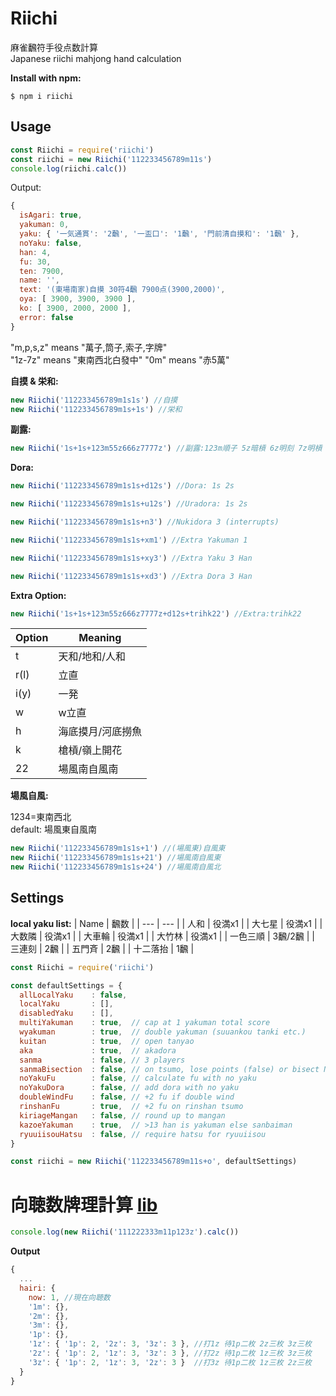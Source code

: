 # **Riichi**

麻雀飜符手役点数計算  
Japanese riichi mahjong hand calculation

**Install with npm:**

```
$ npm i riichi
```

## Usage

```js
const Riichi = require('riichi')
const riichi = new Riichi('112233456789m11s')
console.log(riichi.calc())
```

Output:

```js
{
  isAgari: true,
  yakuman: 0,
  yaku: { '一気通貫': '2飜', '一盃口': '1飜', '門前清自摸和': '1飜' },
  noYaku: false,
  han: 4,
  fu: 30,
  ten: 7900,
  name: '',
  text: '(東場南家)自摸 30符4飜 7900点(3900,2000)',
  oya: [ 3900, 3900, 3900 ],
  ko: [ 3900, 2000, 2000 ],
  error: false
}
```

"m,p,s,z" means "萬子,筒子,索子,字牌"  
"1z-7z" means "東南西北白發中"
"0m" means "赤5萬"

**自摸 & 栄和:**

```js
new Riichi('112233456789m1s1s') //自摸
new Riichi('112233456789m1s+1s') //栄和
```

**副露:**

```js
new Riichi('1s+1s+123m55z666z7777z') //副露:123m順子 5z暗槓 6z明刻 7z明槓
```

**Dora:**

```js
new Riichi('112233456789m1s1s+d12s') //Dora: 1s 2s
```

```js
new Riichi('112233456789m1s1s+u12s') //Uradora: 1s 2s
```

```js
new Riichi('112233456789m1s1s+n3') //Nukidora 3 (interrupts)
```

```js
new Riichi('112233456789m1s1s+xm1') //Extra Yakuman 1
```

```js
new Riichi('112233456789m1s1s+xy3') //Extra Yaku 3 Han
```

```js
new Riichi('112233456789m1s1s+xd3') //Extra Dora 3 Han
```

**Extra Option:**

```js
new Riichi('1s+1s+123m55z666z7777z+d12s+trihk22') //Extra:trihk22
```

| Option | Meaning |
| --- | --- |
| t | 天和/地和/人和 |
| r(l) | 立直 |
| i(y) | 一発 |
| w | w立直 |
| h | 海底摸月/河底撈魚 |
| k | 槍槓/嶺上開花 |
| 22 | 場風南自風南 |

**場風自風:**

1234=東南西北  
default: 場風東自風南

```js
new Riichi('112233456789m1s1s+1') //(場風東)自風東
new Riichi('112233456789m1s1s+21') //場風南自風東
new Riichi('112233456789m1s1s+24') //場風南自風北
```

## Settings

**local yaku list:**
| Name | 飜数 |
| --- | --- |
| 人和 | 役満x1 |
| 大七星 | 役満x1 |
| 大数隣 | 役満x1 |
| 大車輪 | 役満x1 |
| 大竹林 | 役満x1 |
| 一色三順 | 3飜/2飜 |
| 三連刻 | 2飜 |
| 五門斉 | 2飜 |
| 十二落抬 | 1飜 |

```js
const Riichi = require('riichi')

const defaultSettings = {
  allLocalYaku    : false,
  localYaku       : [],
  disabledYaku    : [],
  multiYakuman    : true,  // cap at 1 yakuman total score
  wyakuman        : true,  // double yakuman (suuankou tanki etc.)
  kuitan          : true,  // open tanyao
  aka             : true,  // akadora
  sanma           : false, // 3 players
  sanmaBisection  : false, // on tsumo, lose points (false) or bisect North points (true)
  noYakuFu        : false, // calculate fu with no yaku
  noYakuDora      : false, // add dora with no yaku
  doubleWindFu    : false, // +2 fu if double wind
  rinshanFu       : true,  // +2 fu on rinshan tsumo
  kiriageMangan   : false, // round up to mangan
  kazoeYakuman    : true,  // >13 han is yakuman else sanbaiman
  ryuuiisouHatsu  : false, // require hatsu for ryuuiisou
}

const riichi = new Riichi('112233456789m11s+o', defaultSettings)
```

# 向聴数牌理計算 [lib](https://github.com/takayama-lily/syanten)

```js
console.log(new Riichi('111222333m11p123z').calc())
```

**Output**

```js
{
  ...
  hairi: {
    now: 1, //現在向聴数
    '1m': {},
    '2m': {},
    '3m': {},
    '1p': {},
    '1z': { '1p': 2, '2z': 3, '3z': 3 }, //打1z 待1p二枚 2z三枚 3z三枚
    '2z': { '1p': 2, '1z': 3, '3z': 3 }, //打2z 待1p二枚 1z三枚 3z三枚
    '3z': { '1p': 2, '1z': 3, '2z': 3 }  //打3z 待1p二枚 1z三枚 2z三枚
  }
}
```
